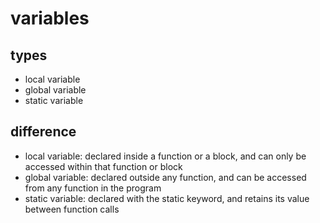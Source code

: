 # variables

## types
- local variable
- global variable
- static variable

## difference
- local variable: declared inside a function or a block, and can only be accessed within that function or block
- global variable: declared outside any function, and can be accessed from any function in the program
- static variable: declared with the static keyword, and retains its value between function calls
